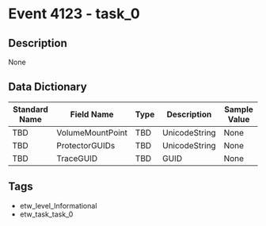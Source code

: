 # Event 4123 - task_0

## Description
None

## Data Dictionary
|Standard Name|Field Name|Type|Description|Sample Value|
|---|---|---|---|---|
|TBD|VolumeMountPoint|TBD|UnicodeString|None|None|
|TBD|ProtectorGUIDs|TBD|UnicodeString|None|None|
|TBD|TraceGUID|TBD|GUID|None|None|

## Tags
* etw_level_Informational
* etw_task_task_0